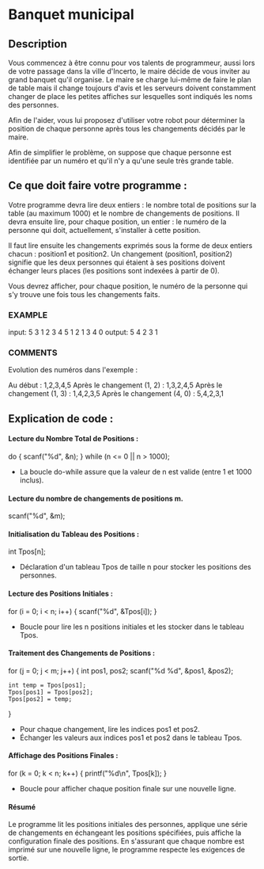 # Banquet municipal

## Description 
Vous commencez à être connu pour vos talents de programmeur, aussi lors de votre passage dans la ville d'Incerto, le maire décide de vous inviter au grand banquet qu'il organise. Le maire se charge lui-même de faire le plan de table mais il change toujours d'avis et les serveurs doivent constamment changer de place les petites affiches sur lesquelles sont indiqués les noms des personnes.

Afin de l'aider, vous lui proposez d'utiliser votre robot pour déterminer la position de chaque personne après tous les changements décidés par le maire.

Afin de simplifier le problème, on suppose que chaque personne est identifiée par un numéro et qu'il n'y a qu'une seule très grande table.

## Ce que doit faire votre programme :
Votre programme devra lire deux entiers : le nombre total de positions sur la table (au maximum 1000) et le nombre de changements de positions. Il devra ensuite lire, pour chaque position, un entier : le numéro de la personne qui doit, actuellement, s'installer à cette position.

Il faut lire ensuite les changements exprimés sous la forme de deux entiers chacun : position1 et position2. Un changement (position1, position2) signifie que les deux personnes qui étaient à ses positions doivent échanger leurs places (les positions sont indexées à partir de 0).

Vous devrez afficher, pour chaque position, le numéro de la personne qui s'y trouve une fois tous les changements faits.

### EXAMPLE

input:
5
3
1
2
3
4
5
1
2
1
3
4
0
output:
5
4
2
3
1
### COMMENTS
Evolution des numéros dans l'exemple :

Au début : 1,2,3,4,5
Après le changement (1, 2) : 1,3,2,4,5
Après le changement (1, 3) : 1,4,2,3,5
Après le changement (4, 0) : 5,4,2,3,1

## Explication de code : 

#### Lecture du Nombre Total de Positions :
do {
    scanf("%d", &n);
} while (n <= 0 || n > 1000);
* La boucle do-while assure que la valeur de n est valide (entre 1 et 1000 inclus).

#### Lecture du nombre de changements de positions m.
scanf("%d", &m);

#### Initialisation du Tableau des Positions :
int Tpos[n];
* Déclaration d'un tableau Tpos de taille n pour stocker les positions des personnes.

#### Lecture des Positions Initiales :
for (i = 0; i < n; i++) {
    scanf("%d", &Tpos[i]);
}
* Boucle pour lire les n positions initiales et les stocker dans le tableau Tpos.

#### Traitement des Changements de Positions :
for (j = 0; j < m; j++) {
    int pos1, pos2;
    scanf("%d %d", &pos1, &pos2);

    int temp = Tpos[pos1];
    Tpos[pos1] = Tpos[pos2];
    Tpos[pos2] = temp;
}
* Pour chaque changement, lire les indices pos1 et pos2.
* Échanger les valeurs aux indices pos1 et pos2 dans le tableau Tpos.

#### Affichage des Positions Finales :
for (k = 0; k < n; k++) {
    printf("%d\n", Tpos[k]);
}
* Boucle pour afficher chaque position finale sur une nouvelle ligne.
#### Résumé
Le programme lit les positions initiales des personnes, applique une série de changements en échangeant les positions spécifiées, puis affiche la configuration finale des positions. En s'assurant que chaque nombre est imprimé sur une nouvelle ligne, le programme respecte les exigences de sortie.
